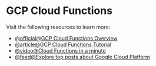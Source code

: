 # GCP Cloud Functions

Visit the following resources to learn more:

- [@official@GCP Cloud Functions Overview](https://cloud.google.com/functions/docs/concepts/overview)
- [@article@GCP Cloud Functions Tutorial](https://antonputra.com/google/google-cloud-functions-tutorial/)
- [@video@Cloud Functions in a minute](https://www.youtube.com/watch?v=BL4ZlPEamDo)
- [@feed@Explore top posts about Google Cloud Platform](https://app.daily.dev/tags/gcp?ref=roadmapsh)